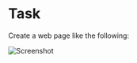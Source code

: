 # Task
Create a web page like the following:

![Screenshot](https://user-images.githubusercontent.com/85792514/171654963-d99222f7-df6b-4a79-946c-ea2793bb0e84.jpg)